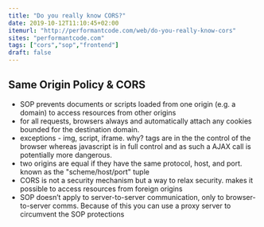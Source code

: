 ```yaml
---
title: "Do you really know CORS?"
date: 2019-10-12T11:10:45+02:00
itemurl: "http://performantcode.com/web/do-you-really-know-cors"
sites: "performantcode.com"
tags: ["cors","sop","frontend"]
draft: false
---
```


## Same Origin Policy & CORS

- SOP prevents documents or scripts loaded from one origin (e.g. a domain) to access resources from other origins
- for all requests, browsers always and automatically attach any cookies bounded for the destination domain.
- exceptions - img, script, iframe. why? tags are in the the control of the browser whereas javascript is in full control and as such a AJAX call is potentially more dangerous.
- two origins are equal if they have the same protocol, host, and port. known as the "scheme/host/port" tuple
- CORS is not a security mechanism but a way to relax security. makes it possible to access resources from foreign origins
- SOP doesn’t apply to server-to-server communication, only to browser-to-server comms. Because of this you can use a proxy server to circumvent the SOP protections